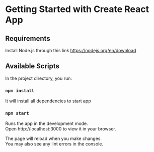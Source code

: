 # Getting Started with Create React App

## Requirements

Install Node.js through this link https://nodejs.org/en/download

## Available Scripts

In the project directory, you run:

### `npm install`

It will install all dependencies to start app

### `npm start`

Runs the app in the development mode.\
Open http://localhost:3000 to view it in your browser.

The page will reload when you make changes.\
You may also see any lint errors in the console.